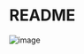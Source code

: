 # README

![image](https://user-images.githubusercontent.com/34000503/169712200-2503ff86-ec81-49eb-9b3b-c9502479ba6d.png)


